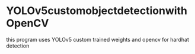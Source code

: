 # YOLOv5customobjectdetectionwithOpenCV
this program uses YOLOv5 custom trained weights and opencv for hardhat detection
